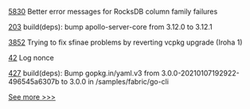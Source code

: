 
[5830](https://github.com/hyperledger/besu/pull/5830) Better error messages for RocksDB column family failures

[203](https://github.com/hyperledger-labs/yui-ibc-solidity/pull/203) build(deps): bump apollo-server-core from 3.12.0 to 3.12.1

[3852](https://github.com/hyperledger/iroha/pull/3852) Trying to fix sfinae problems by reverting vcpkg upgrade (Iroha 1)

[42](https://github.com/hyperledger-labs/perun-eth-backend/pull/42) Log nonce

[427](https://github.com/hyperledger-labs/weaver-dlt-interoperability/pull/427) build(deps): Bump gopkg.in/yaml.v3 from 3.0.0-20210107192922-496545a6307b to 3.0.0 in /samples/fabric/go-cli


[See more >>>](https://start-here.hyperledger.org/pull-requests)
